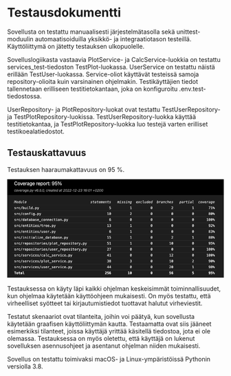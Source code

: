 # Testausdokumentti

Sovellusta on testattu manuaalisesti järjestelmätasolla sekä unittest-moduulin automaatisoiduilla yksikkö- ja integraatiotason testeillä. Käyttöliittymä on jätetty testauksen ulkopuolelle.

Sovelluslogiikasta vastaavia PlotService- ja CalcService-luokkia on testattu services_test-tiedoston TestPlot-luokassa. UserService on testattu näistä erillään TestUser-luokassa. Service-oliot käyttävät testeissä samoja repository-olioita kuin varsinainen ohjelmakin. Testikäyttäjien tiedot tallennetaan erilliseen testitietokantaan, joka on konfiguroitu .env.test-tiedostossa.

UserRepository- ja PlotRepository-luokat ovat testattu TestUserRepository- ja TestPlotRepository-luokissa. TestUserRepository-luokka käyttää testitietokantaa, ja TestPlotRepository-luokka luo testejä varten erilliset testikoealatiedostot.

## Testauskattavuus

Testauksen haaraumakattavuus on 95 %.

![testikattavuus](https://github.com/annis1234/TapionTaskulaskin/blob/main/dokumentaatio/kuvat/testikattavuus.png)

Testauksessa on käyty läpi kaikki ohjelman keskeisimmät toiminnallisuudet, kun ohjelmaa käytetään käyttöohjeen mukaisesti. On myös testattu, että virheelliset syötteet tai kirjautumistiedot tuottavat halutut virheviestit.

Testatut skenaariot ovat tilanteita, joihin voi päätyä, kun sovellusta käytetään graafisen käyttöliittymän kautta. Testaamatta ovat siis jääneet esimerkiksi tilanteet, joissa käyttäjä yrittää käsitellä tiedostoa, jota ei ole olemassa. Testauksessa on myös oletettu, että käyttäjä on lukenut sovelluksen asennusohjeet ja asentanut ohjelman niiden mukaisesti.

Sovellus on testattu toimivaksi macOS- ja Linux-ympäristöissä Pythonin versiolla 3.8.
